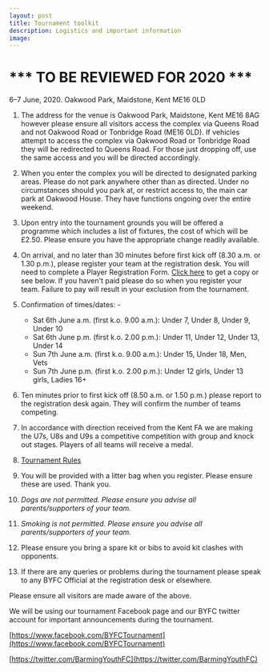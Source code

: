 ```yaml
---
layout: post
title: Tournament toolkit
description: Logistics and important information
image: 
---
```


# *** TO BE REVIEWED FOR 2020 ***

6–7 June, 2020. Oakwood Park, Maidstone, Kent ME16 0LD

1. The address for the venue is Oakwood Park, Maidstone, Kent ME16 8AG however please ensure all visitors access the complex via Queens Road and not Oakwood Road or Tonbridge Road (ME16 0LD). If vehicles attempt to access the complex via Oakwood Road or Tonbridge Road they will be redirected to Queens Road.
For those just dropping off, use the same access and you will be directed accordingly.

2. When you enter the complex you will be directed to designated parking areas. Please do not park anywhere other than as directed. Under no circumstances should you park at, or restrict access to, the main car park at Oakwood House. They have functions ongoing over the entire weekend.

3. Upon entry into the tournament grounds you will be offered a programme which includes a list of fixtures, the cost of which will be £2.50. Please ensure you have the appropriate change readily available.

4. On arrival, and no later than 30 minutes before first kick off (8.30 a.m. or 1.30 p.m.), please register your team at the registration desk. You will need to complete a Player Registration Form. [Click here](https://drive.google.com/open?id=0B1cbuv4Ixxadb0hrdnRUek5xRU0) to get a copy or see below. If you haven't paid please do so when you register your team. Failure to pay will result in your exclusion from the tournament.

5. Confirmation of times/dates: -

	* Sat 6th June a.m. (first k.o. 9.00 a.m.): Under 7, Under 8, Under 9, Under 10
	* Sat 6th June p.m. (first k.o. 2.00 p.m.): Under 11, Under 12, Under 13, Under 14
	* Sun 7th June a.m. (first k.o. 9.00 a.m.): Under 15, Under 18, Men, Vets
	* Sun 7th June p.m. (first k.o. 2.00 p.m.): Under 12 girls, Under 13 girls, Ladies 16+


6. Ten minutes prior to first kick off (8.50 a.m. or 1.50 p.m.) please report to the registration desk again. They will confirm the number of teams competing.

7. In accordance with direction received from the Kent FA we are making the U7s, U8s and U9s a competitive competition with group and knock out stages. Players of all teams will receive a medal.

8. [Tournament Rules](/2016/08/24/rules.html) 

9. You will be provided with a litter bag when you register. Please ensure these are used. Thank you.

10. _Dogs are not permitted. Please ensure you advise all parents/supporters of your team._

11. _Smoking is not permitted. Please ensure you advise all parents/supporters of your team._

12. Please ensure you bring a spare kit or bibs to avoid kit clashes with opponents.

13. If there are any queries or problems during the tournament please speak to any BYFC Official at the registration desk or elsewhere.

Please ensure all visitors are made aware of the above.


We will be using our tournament Facebook page and our BYFC twitter account for important announcements during the tournament. 

[https://www.facebook.com/BYFCTournament](https://www.facebook.com/BYFCTournament)

[https://twitter.com/BarmingYouthFC](https://twitter.com/BarmingYouthFC)


